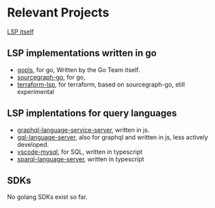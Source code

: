 # Relevant Projects
[LSP itself](https://microsoft.github.io/language-server-protocol/)

## LSP implementations written in go

* [gopls](https://github.com/golang/tools/tree/master/internal/lsp), for go, Written by the Go Team itself.
* [sourcegraph-go](https://github.com/sourcegraph/go-langserver), for go,
* [terraform-lsp](https://github.com/juliosueiras/terraform-lsp), for terraform, based on sourcegraph-go, still experimental

## LSP implentations for query languages
* [graphql-language-service-server](graphql-language-service-server), written in js.
* [gql-language-server](https://github.com/Mayank1791989/gql-language-server), also for graphql and written in js, less actively developed.
* [vscode-mysql](https://github.com/Microsoft/vscode-mssql/tree/dev/src/languageservice), for SQL, written in typescript
* [sparql-language-server](https://github.com/stardog-union/stardog-language-servers/tree/master/packages/sparql-language-server), written in typescript


## SDKs
No golang SDKs exist so far.
